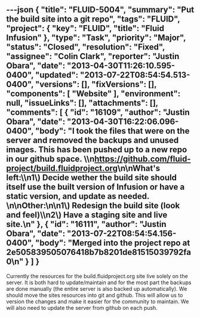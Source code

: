 ---json
{
  "title": "FLUID-5004",
  "summary": "Put the build site into a git repo",
  "tags": "FLUID",
  "project": {
    "key": "FLUID",
    "title": "Fluid Infusion"
  },
  "type": "Task",
  "priority": "Major",
  "status": "Closed",
  "resolution": "Fixed",
  "assignee": "Colin Clark",
  "reporter": "Justin Obara",
  "date": "2013-04-30T11:26:10.595-0400",
  "updated": "2013-07-22T08:54:54.513-0400",
  "versions": [],
  "fixVersions": [],
  "components": [
    "Website"
  ],
  "environment": null,
  "issueLinks": [],
  "attachments": [],
  "comments": [
    {
      "id": "16109",
      "author": "Justin Obara",
      "date": "2013-04-30T16:22:06.096-0400",
      "body": "I took the files that were on the server and removed the backups and unused images. This has been pushed up to a new repo in our github space. \\\n<https://github.com/fluid-project/build.fluidproject.org>\n\nWhat's left:\\\n1\\) Decide wether the build site should itself use the built version of Infusion or have a static version, and update as needed.&#x20;\n\nOther:\n\n1\\) Redesign the build site (look and feel)\\\n2\\) Have a staging site and live site.\n"
    },
    {
      "id": "16111",
      "author": "Justin Obara",
      "date": "2013-07-22T08:54:54.156-0400",
      "body": "Merged into the project repo at 2e505839505076418b7b8201de81515039792fa0\n"
    }
  ]
}
---
Currently the resources for the build.fluidproject.org site live solely on the server. It is both hard to update/maintain and for the most part the backups are done manually (the entire server is also backed up automatically). We should move the sites resources into git and github. This will allow us to version the changes and make it easier for the community to maintain. We will also need to update the server from github on each push.

        